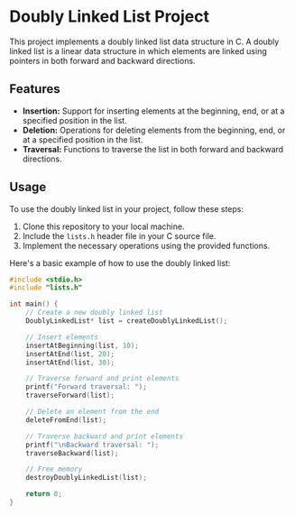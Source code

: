 # Doubly Linked List Project

This project implements a doubly linked list data structure in C. A doubly linked list is a linear data structure in which elements are linked using pointers in both forward and backward directions.

## Features

- **Insertion:** Support for inserting elements at the beginning, end, or at a specified position in the list.
- **Deletion:** Operations for deleting elements from the beginning, end, or at a specified position in the list.
- **Traversal:** Functions to traverse the list in both forward and backward directions.

## Usage

To use the doubly linked list in your project, follow these steps:

1. Clone this repository to your local machine.
2. Include the `lists.h` header file in your C source file.
3. Implement the necessary operations using the provided functions.

Here's a basic example of how to use the doubly linked list:

```c
#include <stdio.h>
#include "lists.h"

int main() {
    // Create a new doubly linked list
    DoublyLinkedList* list = createDoublyLinkedList();

    // Insert elements
    insertAtBeginning(list, 10);
    insertAtEnd(list, 20);
    insertAtEnd(list, 30);

    // Traverse forward and print elements
    printf("Forward traversal: ");
    traverseForward(list);

    // Delete an element from the end
    deleteFromEnd(list);

    // Traverse backward and print elements
    printf("\nBackward traversal: ");
    traverseBackward(list);

    // Free memory
    destroyDoublyLinkedList(list);

    return 0;
}
